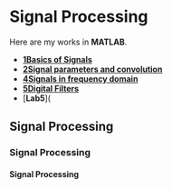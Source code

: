 # Signal Processing
Here are my works in **MATLAB**.
- [**1Basics of Signals**](https://github.com/IsilEna/SignalProcessing/blob/main/signal_lab1_isilsonmez.pdf)
- [**2Signal parameters and convolution**](https://github.com/IsilEna/SignalProcessing/blob/main/Signals_LAB2_Sonmez_Isil.pdf)
- [**4Signals in frequency domain**](https://github.com/IsilEna/SignalProcessing/blob/main/Signal_lab4_sonmezisil.pdf)
- [**5Digital Filters**](https://github.com/IsilEna/SignalProcessing/blob/main/Signals_LAB5%20_%20Sonmez_%20Isil.pdf)
- [**Lab5**](


##  Signal Processing
###  Signal Processing
#### Signal Processing
